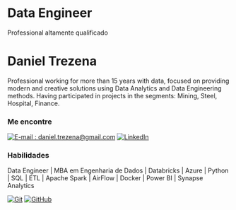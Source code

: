 
# Data Engineer

Professional altamente qualificado

# Daniel Trezena

Professional working for more than 15 years with data, focused on providing modern and creative solutions using Data Analytics and Data Engineering methods.
Having participated in projects in the segments: Mining, Steel, Hospital, Finance.

### Me encontre

[![E-mail : daniel.trezena@gmail.com](https://img.shields.io/badge/-Email-000?style=for-the-badge&logo=microsoft-outlook&logoColor=E94D5F)](daniel.trezena@gmail.com)
[![LinkedIn](https://img.shields.io/badge/-LinkedIn-000?style=for-the-badge&logo=linkedin&logoColor=30A3DC)](https://www.linkedin.com/in/daniel-trezena/)


### Habilidades

Data Engineer | MBA em Engenharia de Dados | Databricks | Azure | Python | SQL | ETL | Apache Spark | AirFlow | Docker | Power BI | Synapse Analytics

[![Git](https://img.shields.io/badge/Git-000?style=for-the-badge&logo=git&logoColor=E94D5F)]()
[![GitHub](https://img.shields.io/badge/GitHub-000?style=for-the-badge&logo=github&logoColor=30A3DC)]()